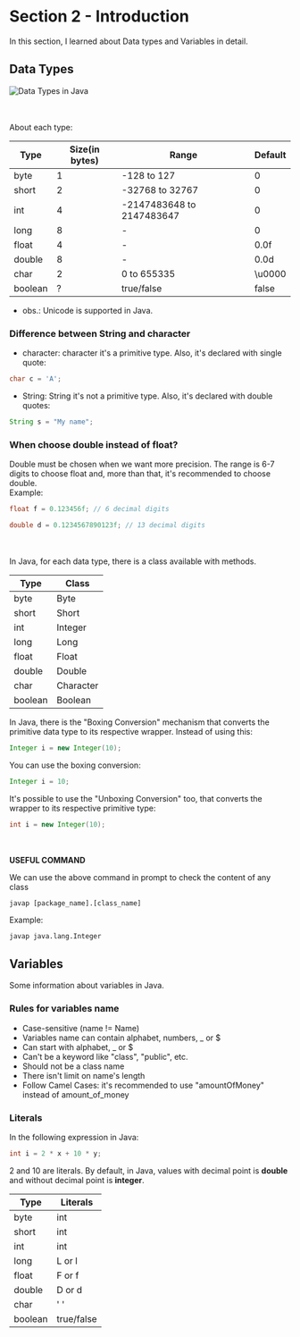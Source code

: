 # Section 2 - Introduction
 In this section, I learned about Data types and Variables in detail.
 
## Data Types

![Data Types in Java](https://media.geeksforgeeks.org/wp-content/cdn-uploads/20191105111644/Data-types-in-Java.jpg)

<br><br>
About each type:

| Type    | Size(in bytes) | Range                     | Default |
|---------|----------------|---------------------------|---------|
| byte    | 1              | -128 to 127               | 0       |
| short   | 2              | -32768 to 32767           | 0       |
| int     | 4              | -2147483648 to 2147483647 | 0       |
| long    | 8              | -                         | 0       |
| float   | 4              | -                         | 0.0f    |
| double  | 8              | -                         | 0.0d    |
| char    | 2              | 0 to 655335               | \u0000  |
| boolean | ?              | true/false                | false   |

* obs.: Unicode is supported in Java.

### Difference between String and character
* character: character it's a primitive type. Also, it's declared with single quote:
```java
char c = 'A';    
```

* String: String it's not a primitive type. Also, it's declared with double quotes:
```java
String s = "My name";
```
### When choose double instead of float?
Double must be chosen when we want more precision. The range is 6-7 digits to choose float and, more than that, it's recommended to choose double.
<br> Example:
```java
float f = 0.123456f; // 6 decimal digits

double d = 0.1234567890123f; // 13 decimal digits
```
<br><br>
In Java, for each data type, there is a class available with methods.

| Type    | Class     |
|---------|-----------|
| byte    | Byte      |
| short   | Short     |
| int     | Integer   |
| long    | Long      |
| float   | Float     |
| double  | Double    |
| char    | Character |
| boolean | Boolean   |

In Java, there is the "Boxing Conversion" mechanism that converts the primitive data type to its respective wrapper.
Instead of using this:
```java
Integer i = new Integer(10);
```

You can use the boxing conversion:
```java
Integer i = 10;
```

It's possible to use the "Unboxing Conversion" too, that converts the wrapper to its respective primitive type:
```java
int i = new Integer(10);
```
<br><br>
**USEFUL COMMAND**

We can use the above command in prompt to check the content of any class
```shell
javap [package_name].[class_name]
```
Example:
```shell
javap java.lang.Integer
```

## Variables
Some information about variables in Java.
<br>

### Rules for variables name
* Case-sensitive (name != Name)
* Variables name can contain alphabet, numbers, _ or $
* Can start with alphabet, _ or $
* Can't be a keyword like "class", "public", etc.
* Should not be a class name
* There isn't limit on name's length
* Follow Camel Cases: it's recommended to use "amountOfMoney" instead of amount_of_money


### Literals
In the following expression in Java:
```java
int i = 2 * x + 10 * y;
```
2 and 10 are literals. By default, in Java, values with decimal point is **double** and without decimal point is **integer**.

| Type    | Literals   |
|---------|------------|
| byte    | int        |
| short   | int        |
| int     | int        |
| long    | L or l     |
| float   | F or f     |
| double  | D or d     |
| char    | ' '        |
| boolean | true/false |